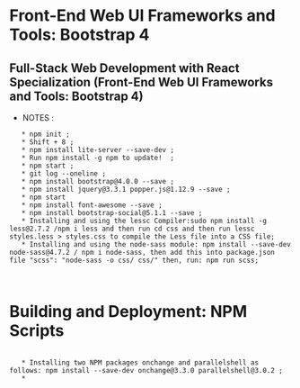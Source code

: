 # Front-End Web UI Frameworks and Tools: Bootstrap 4

## Full-Stack Web Development with React Specialization (Front-End Web UI Frameworks and Tools: Bootstrap 4)



* NOTES :

```
   * npm init ;
   * Shift + 8 ;
   * npm install lite-server --save-dev ;
   * Run npm install -g npm to update!  ;
   * npm start ;
   * git log --oneline ;
   * npm install bootstrap@4.0.0 --save ;
   * npm install jquery@3.3.1 popper.js@1.12.9 --save ;
   * npm start
   * npm install font-awesome --save ;
   * npm install bootstrap-social@5.1.1 --save ;
   * Installing and using the lessc Compiler:sudo npm install -g less@2.7.2 /npm i less and then run cd css and then run lessc styles.less > styles.css to compile the Less file into a CSS file;
   * Installing and using the node-sass module: npm install --save-dev node-sass@4.7.2 / npm i node-sass, then add this into package.json file "scss": "node-sass -o css/ css/" then, run: npm run scss;

   
```


# Building and Deployment: NPM Scripts

```
   
   * Installing two NPM packages onchange and parallelshell as follows: npm install --save-dev onchange@3.3.0 parallelshell@3.0.2 ;
   * 


```